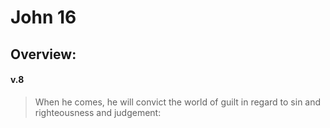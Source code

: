 # John 16

## Overview:


#### v.8
>When he comes, he will convict the world of guilt in regard to sin and righteousness and judgement:



